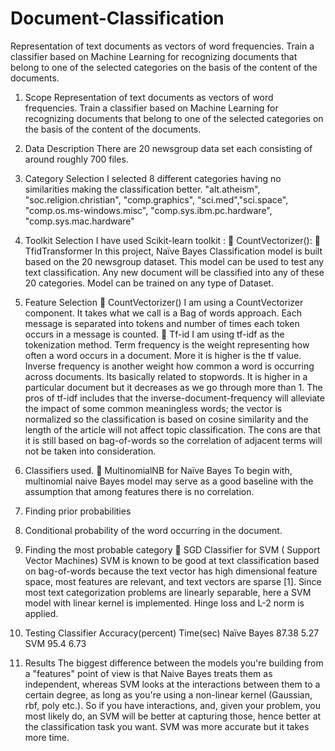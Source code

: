 # Document-Classification
Representation of text documents as vectors of word frequencies. Train a classifier based on Machine Learning for recognizing documents that belong to one of the selected categories on the basis of the content of the documents.
1. Scope
Representation of text documents as vectors of word frequencies.
Train a classifier based on Machine Learning for recognizing documents that belong to one of the selected categories on the basis of the content of the documents.
2. Data Description
There are 20 newsgroup data set each consisting of around roughly 700 files.

3. Category Selection
I selected 8 different categories having no similarities making the classification better.
"alt.atheism", "soc.religion.christian", "comp.graphics", "sci.med","sci.space", "comp.os.ms-windows.misc", "comp.sys.ibm.pc.hardware", "comp.sys.mac.hardware"

4. Toolkit Selection
I have used Scikit-learn toolkit :
 CountVectorizer():
 TfidTransformer
In this project, Naïve Bayes Classification model is built based on the 20 newsgroup dataset.
This model can be used to test any text classification. Any new document will be classified into any of these 20 categories. Model can be trained on any type of Dataset.

5. Feature Selection
 CountVectorizer()
I am using a CountVectorizer component.
It takes what we call is a Bag of words approach. Each message is separated into tokens and number of times each token occurs in a message is counted.
 Tf-id
I am using tf-idf as the tokenization method.
Term frequency is the weight representing how often a word occurs in a document. More it is higher is the tf value.
Inverse frequency is another weight how common a word is occurring across documents.
Its basically related to stopwords. It is higher in a particular document but it decreases as we go through more than 1.
The pros of tf-idf includes that the inverse-document-frequency will alleviate the impact of some common meaningless words; the vector is normalized so the classification is based on cosine similarity and the length of the article will not affect topic classification. The cons are that it is still based on bag-of-words so the correlation of adjacent terms will not be taken into consideration.

6. Classifiers used.
 MultinomialNB for Naïve Bayes
To begin with, multinomial naive Bayes model may serve as a good baseline with the assumption that among features there is no correlation.
1. Finding prior probabilities
2. Conditional probability of the word occurring in the document.
3. Finding the most probable category
 SGD Classifier for SVM ( Support Vector Machines)
SVM is known to be good at text classification based on bag-of-words because the text vector has high dimensional feature space, most features are relevant, and text vectors are sparse [1]. Since most text categorization problems are linearly separable, here a SVM model with linear kernel is implemented. Hinge loss and L-2 norm is applied.

7. Testing
Classifier
Accuracy(percent)
Time(sec)
Naïve Bayes
87.38
5.27
SVM
95.4
6.73

8. Results
The biggest difference between the models you're building from a "features" point of view is that Naive Bayes treats them as independent, whereas SVM looks at the interactions between them to a certain degree, as long as you're using a non-linear kernel (Gaussian, rbf, poly etc.). So if you have interactions, and, given your problem, you most likely do, an SVM will be better at capturing those, hence better at the classification task you want.
SVM was more accurate but it takes more time.
